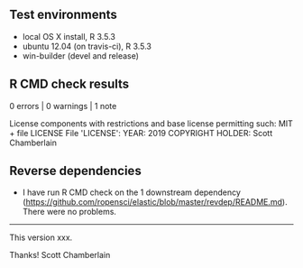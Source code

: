 ## Test environments

* local OS X install, R 3.5.3
* ubuntu 12.04 (on travis-ci), R 3.5.3
* win-builder (devel and release)

## R CMD check results

0 errors | 0 warnings | 1 note

License components with restrictions and base license permitting such:
     MIT + file LICENSE
   File 'LICENSE':
     YEAR: 2019
     COPYRIGHT HOLDER: Scott Chamberlain

## Reverse dependencies

* I have run R CMD check on the 1 downstream dependency
(<https://github.com/ropensci/elastic/blob/master/revdep/README.md>).
There were no problems.

-------

This version xxx.

Thanks! 
Scott Chamberlain
